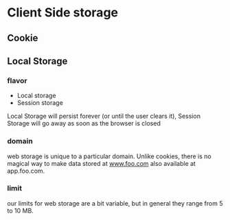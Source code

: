 # Client Side storage


## Cookie

## Local Storage

### flavor

* Local storage
* Session storage

Local Storage will persist forever (or until the user clears it), Session Storage will go away as soon as the browser is closed

### domain

web storage is unique to a particular domain. Unlike cookies, there is no magical way to make data stored at www.foo.com also available at app.foo.com.

### limit

our limits for web storage are a bit variable, but in general they range from 5 to 10 MB. 
